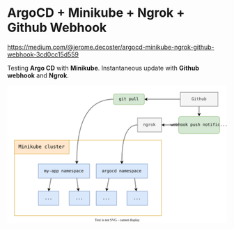 # ArgoCD + Minikube + Ngrok + Github Webhook
https://medium.com/@jerome.decoster/argocd-minikube-ngrok-github-webhook-3cd0cc15d559

Testing **Argo CD** with **Minikube**. Instantaneous update with **Github webhook** and **Ngrok**.

![architecture.svg](architecture.svg)
